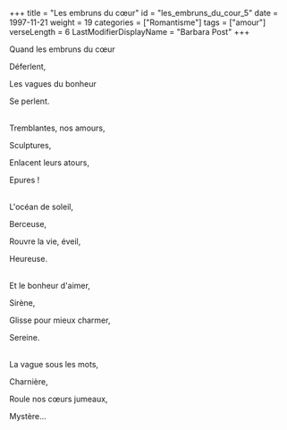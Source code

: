 +++
title = "Les embruns du cœur"
id = "les_embruns_du_cour_5"
date = 1997-11-21
weight = 19
categories = ["Romantisme"]
tags = ["amour"]
verseLength = 6
LastModifierDisplayName = "Barbara Post"
+++

Quand les embruns du cœur

Déferlent,

Les vagues du bonheur

Se perlent.

 \
Tremblantes, nos amours,

Sculptures,

Enlacent leurs atours,

Epures !

 \
L'océan de soleil,

Berceuse,

Rouvre la vie, éveil,

Heureuse.

 \
Et le bonheur d'aimer,

Sirène,

Glisse pour mieux charmer,

Sereine.

 \
La vague sous les mots,

Charnière,

Roule nos cœurs jumeaux,

Mystère...
